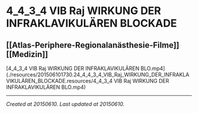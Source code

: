 # 4_4_3_4 VIB Raj WIRKUNG DER INFRAKLAVIKULÄREN BLOCKADE
 [[Atlas-Periphere-Regionalanästhesie-Filme]] [[Medizin]] 
---



[4\_4\_3\_4 VIB Raj WIRKUNG DER INFRAKLAVIKULÄREN BLO.mp4](./resources/201506101730.24_4_4_3_4_VIB_Raj_WIRKUNG_DER_INFRAKLAVIKULÄREN_BLOCKADE.resources/4_4_3_4 VIB Raj WIRKUNG DER INFRAKLAVIKULÄREN BLO.mp4)

---

_Created at 20150610._
_Last updated at 20150610._



